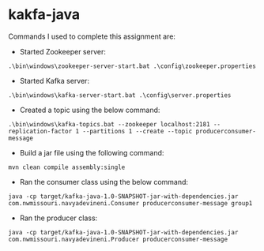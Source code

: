 # kakfa-java

Commands I used to complete this assignment are:

- Started Zookeeper server:
```
.\bin\windows\zookeeper-server-start.bat .\config\zookeeper.properties
```
- Started Kafka server:
```
.\bin\windows\kafka-server-start.bat .\config\server.properties
```
- Created a topic using the below command:
```
.\bin\windows\kafka-topics.bat --zookeeper localhost:2181 --replication-factor 1 --partitions 1 --create --topic producerconsumer-message
```
- Build a jar file using the following command:
```
mvn clean compile assembly:single
```
- Ran the consumer class using the below command:
```
java -cp target/kafka-java-1.0-SNAPSHOT-jar-with-dependencies.jar com.nwmissouri.navyadevineni.Consumer producerconsumer-message group1
```
- Ran the producer class:
```
java -cp target/kafka-java-1.0-SNAPSHOT-jar-with-dependencies.jar com.nwmissouri.navyadevineni.Producer producerconsumer-message
```

